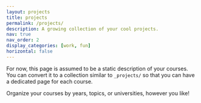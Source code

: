 ```yaml
---
layout: projects
title: projects
permalink: /projects/
description: A growing collection of your cool projects.
nav: true
nav_order: 2
display_categories: [work, fun]
horizontal: false
---
```


For now, this page is assumed to be a static description of your courses. You can convert it to a collection similar to `_projects/` so that you can have a dedicated page for each course.

Organize your courses by years, topics, or universities, however you like!
